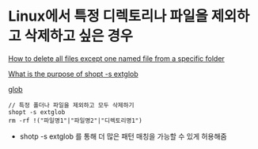 # Linux에서 특정 디렉토리나 파일을 제외하고 삭제하고 싶은 경우

[How to delete all files except one named file from a specific folder](https://askubuntu.com/questions/624441/how-to-delete-all-files-except-one-named-file-from-a-specific-folder#answer-624445)

[What is the purpose of shopt -s extglob](https://askubuntu.com/questions/889744/what-is-the-purpose-of-shopt-s-extglob)

[glob](http://mywiki.wooledge.org/glob#extglob)

```
// 특정 폴더나 파일을 제외하고 모두 삭제하기
shopt -s extglob
rm -rf !("파일명1"|"파일명2"|"디렉토리명1")
```

- shotp -s extglob 를 통해 더 많은 패턴 매칭을 가능할 수 있게 허용해줌